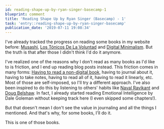 ```yaml
---
id: reading-shape-up-by-ryan-singer-basecamp-1
blueprint: comment
title: 'Reading Shape Up by Ryan Singer (Basecamp) - 1'
task: 'entry::reading-shape-up-by-ryan-singer-basecamp'
publication_date: '2019-07-11 19:08:34'
---
```


I've already tracked the progress on reading some books in my website before: [Musashi](https://noeldemartin.com/tasks/reading-musashi-by-eiji-yoshikawa), [Los Tónicos De La Voluntad](https://noeldemartin.com/tasks/reading-los-tonicos-de-la-voluntad-by-santiago-ramon-y-cajal) and [Digital Minimalism](https://noeldemartin.com/tasks/reading-digital-minimalism-by-cal-newport). But the truth is that after those I didn't think I'd do it anymore.

I've realized one of the reasons why I don't read as many books as I'd like to is friction, and I end up reading blog posts instead. This friction comes in many forms: [Having to read a non-digital book](https://noeldemartin.com/tasks/reading-los-tonicos-de-la-voluntad-by-santiago-ramon-y-cajal), having to journal about it, having to take notes, having to read all of it, having to read it linearly, etc. Most of those are self-imposed, so I'll try a different approach. I've also been inspired to do this by listening to others' habits like [Naval Ravikant](https://fs.blog/naval-ravikant/) and [Doug Belshaw](https://www.patreon.com/posts/microcast-066-28270885). In fact, I already started reading Emotional Intelligence by Dale Goleman without keeping track here (I even skipped some chapters!).

But that doesn't mean I don't see the value in journaling and all the things I mentioned. And that's why, for some books, I'll do it.

This is one of those books.
